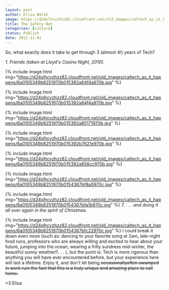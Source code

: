 ```yaml
---
layout: post
author: Elisa Walsh
image: https://d24slhcvzhzz82.cloudfront.net/old_images/caltech_as_it_happens/6a0105349b8251970b0153929ccab7970b.jpg
title: The Safety Net
categories: [culture]
status: Publish
date: 2011-11-01
---
```


So, what exactly does it take to get through 3 (almost 4!) years of Tech?

*1. Friends (taken at Lloyd's Casino Night, 2010).*


{% include image.html img="https://d24slhcvzhzz82.cloudfront.net/old_images/caltech_as_it_happens/6a0105349b8251970b015392a84f4a970b.jpg" %}

{% include image.html img="https://d24slhcvzhzz82.cloudfront.net/old_images/caltech_as_it_happens/6a0105349b8251970b015392a84f4a970b.jpg" %}

{% include image.html img="https://d24slhcvzhzz82.cloudfront.net/old_images/caltech_as_it_happens/6a0105349b8251970b015392a85171970b.jpg" %}

{% include image.html img="https://d24slhcvzhzz82.cloudfront.net/old_images/caltech_as_it_happens/6a0105349b8251970b015392b7621e970b.jpg" %}

{% include image.html img="https://d24slhcvzhzz82.cloudfront.net/old_images/caltech_as_it_happens/6a0105349b8251970b015392a856cc970b.jpg" %}

{% include image.html img="https://d24slhcvzhzz82.cloudfront.net/old_images/caltech_as_it_happens/6a0105349b8251970b0154367bf8a5970c.jpg" %}

{% include image.html img="https://d24slhcvzhzz82.cloudfront.net/old_images/caltech_as_it_happens/6a0105349b8251970b0154367bfa1b970c.jpg" %}
*7. . . . and doing it all over again in the spirit of Christmas.*


{% include image.html img="https://d24slhcvzhzz82.cloudfront.net/old_images/caltech_as_it_happens/6a0105349b8251970b0154367bfc22970c.jpg" %}
I could break it down even more (such as: dancing to your favorite song at 2am, late-night food runs, professors who are always willing and excited to hear about your future, jumping into the ocean, wearing a frilly sundress mid-winter, the beautiful sunny weather!!. . . ), but the point is:
Tech is more rigorous than anything you will have ever encountered before, but your experience here will last a lifetime. Enjoy it, and don't let being <span style="text-decoration: line-through;">occasionallyoften swamped in work ruin the fact that this is a truly unique and amazing place to call home.

&lt;3
Elisa
